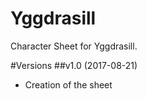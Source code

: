 # Yggdrasill

Character Sheet for Yggdrasill.

#Versions
##v1.0 (2017-08-21)

- Creation of the sheet